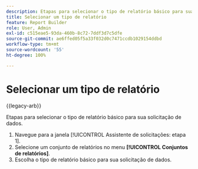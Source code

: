 ```yaml
---
description: Etapas para selecionar o tipo de relatório básico para sua solicitação de dados.
title: Selecionar um tipo de relatório
feature: Report Builder
role: User, Admin
exl-id: c515eae5-93da-460b-8c72-7ddf3d7c5dfe
source-git-commit: ae6ffed05f5a33f032d0c7471ccdb1029154ddbd
workflow-type: tm+mt
source-wordcount: '55'
ht-degree: 100%

---
```


# Selecionar um tipo de relatório

{{legacy-arb}}

Etapas para selecionar o tipo de relatório básico para sua solicitação de dados.

1. Navegue para a janela [!UICONTROL Assistente de solicitações: etapa 1].
1. Selecione um conjunto de relatórios no menu **[!UICONTROL Conjuntos de relatórios]**.
1. Escolha o tipo de relatório básico para sua solicitação de dados.
